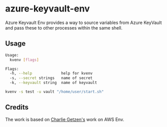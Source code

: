 # azure-keyvault-env

Azure Keyvault Env provides a way to source variables from Azure KeyVault and pass these to other processes within the same shell.

## Usage

```bash
Usage:
  kvenv [flags]

Flags:
  -h, --help             help for kvenv
  -s, --secret strings   name of secret
  -k, --keyvault string  name of keyvault
```

```bash
kvenv -s test -u vault "/home/user/start.sh"
```

## Credits

The work is based on [Charlie Getzen's](https://github.com/cgetzen/secretsmanagerenv) work on AWS Env.

